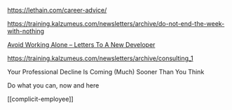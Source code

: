 ---
---



<https://lethain.com/career-advice/>

<https://training.kalzumeus.com/newsletters/archive/do-not-end-the-week-with-nothing>

[Avoid Working Alone – Letters To A New Developer](https://letterstoanewdeveloper.com/2019/06/24/avoid-working-alone/)

<https://training.kalzumeus.com/newsletters/archive/consulting_1>

Your Professional Decline Is Coming (Much) Sooner Than You Think

Do what you can, now and here 

[[complicit-employee]]
